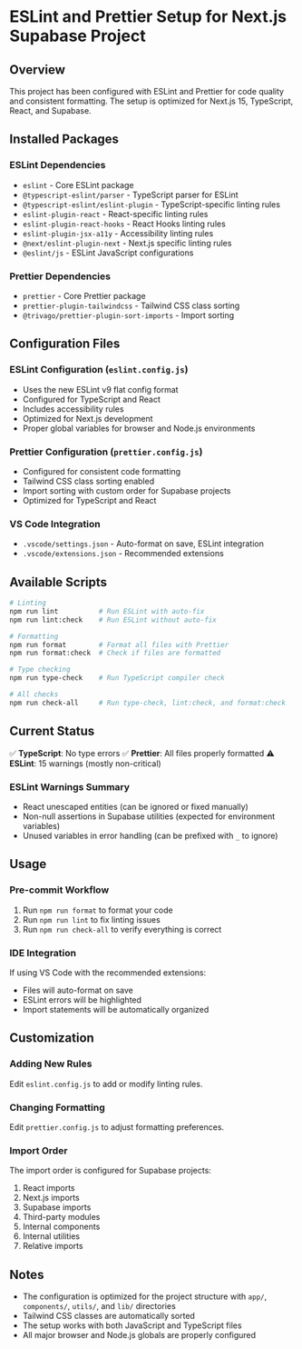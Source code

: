 # ESLint and Prettier Setup for Next.js Supabase Project

## Overview

This project has been configured with ESLint and Prettier for code quality and consistent formatting. The setup is optimized for Next.js 15, TypeScript, React, and Supabase.

## Installed Packages

### ESLint Dependencies

- `eslint` - Core ESLint package
- `@typescript-eslint/parser` - TypeScript parser for ESLint
- `@typescript-eslint/eslint-plugin` - TypeScript-specific linting rules
- `eslint-plugin-react` - React-specific linting rules
- `eslint-plugin-react-hooks` - React Hooks linting rules
- `eslint-plugin-jsx-a11y` - Accessibility linting rules
- `@next/eslint-plugin-next` - Next.js specific linting rules
- `@eslint/js` - ESLint JavaScript configurations

### Prettier Dependencies

- `prettier` - Core Prettier package
- `prettier-plugin-tailwindcss` - Tailwind CSS class sorting
- `@trivago/prettier-plugin-sort-imports` - Import sorting

## Configuration Files

### ESLint Configuration (`eslint.config.js`)

- Uses the new ESLint v9 flat config format
- Configured for TypeScript and React
- Includes accessibility rules
- Optimized for Next.js development
- Proper global variables for browser and Node.js environments

### Prettier Configuration (`prettier.config.js`)

- Configured for consistent code formatting
- Tailwind CSS class sorting enabled
- Import sorting with custom order for Supabase projects
- Optimized for TypeScript and React

### VS Code Integration

- `.vscode/settings.json` - Auto-format on save, ESLint integration
- `.vscode/extensions.json` - Recommended extensions

## Available Scripts

```bash
# Linting
npm run lint          # Run ESLint with auto-fix
npm run lint:check    # Run ESLint without auto-fix

# Formatting
npm run format        # Format all files with Prettier
npm run format:check  # Check if files are formatted

# Type checking
npm run type-check    # Run TypeScript compiler check

# All checks
npm run check-all     # Run type-check, lint:check, and format:check
```

## Current Status

✅ **TypeScript**: No type errors
✅ **Prettier**: All files properly formatted
⚠️ **ESLint**: 15 warnings (mostly non-critical)

### ESLint Warnings Summary

- React unescaped entities (can be ignored or fixed manually)
- Non-null assertions in Supabase utilities (expected for environment variables)
- Unused variables in error handling (can be prefixed with `_` to ignore)

## Usage

### Pre-commit Workflow

1. Run `npm run format` to format your code
2. Run `npm run lint` to fix linting issues
3. Run `npm run check-all` to verify everything is correct

### IDE Integration

If using VS Code with the recommended extensions:

- Files will auto-format on save
- ESLint errors will be highlighted
- Import statements will be automatically organized

## Customization

### Adding New Rules

Edit `eslint.config.js` to add or modify linting rules.

### Changing Formatting

Edit `prettier.config.js` to adjust formatting preferences.

### Import Order

The import order is configured for Supabase projects:

1. React imports
2. Next.js imports
3. Supabase imports
4. Third-party modules
5. Internal components
6. Internal utilities
7. Relative imports

## Notes

- The configuration is optimized for the project structure with `app/`, `components/`, `utils/`, and `lib/` directories
- Tailwind CSS classes are automatically sorted
- The setup works with both JavaScript and TypeScript files
- All major browser and Node.js globals are properly configured

